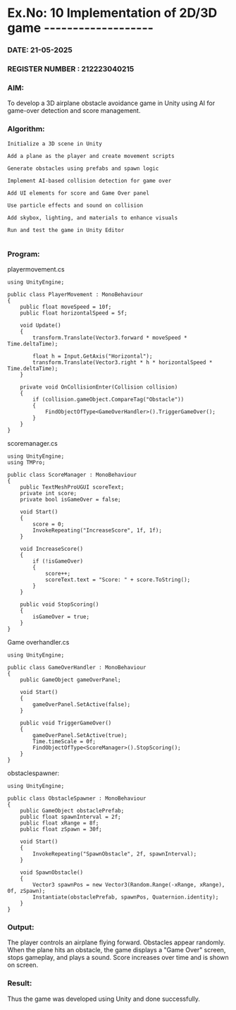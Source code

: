 # Ex.No: 10  Implementation of 2D/3D game -------------------
### DATE:  21-05-2025                                                             
### REGISTER NUMBER : 212223040215
### AIM: 
To develop a 3D airplane obstacle avoidance game in Unity using AI for game-over detection and score management.

 
### Algorithm:
```
Initialize a 3D scene in Unity

Add a plane as the player and create movement scripts

Generate obstacles using prefabs and spawn logic

Implement AI-based collision detection for game over

Add UI elements for score and Game Over panel

Use particle effects and sound on collision

Add skybox, lighting, and materials to enhance visuals

Run and test the game in Unity Editor


```  
### Program:
playermovement.cs
```
using UnityEngine;

public class PlayerMovement : MonoBehaviour
{
    public float moveSpeed = 10f;
    public float horizontalSpeed = 5f;

    void Update()
    {
        transform.Translate(Vector3.forward * moveSpeed * Time.deltaTime);

        float h = Input.GetAxis("Horizontal");
        transform.Translate(Vector3.right * h * horizontalSpeed * Time.deltaTime);
    }

    private void OnCollisionEnter(Collision collision)
    {
        if (collision.gameObject.CompareTag("Obstacle"))
        {
            FindObjectOfType<GameOverHandler>().TriggerGameOver();
        }
    }
}

```
scoremanager.cs
```
using UnityEngine;
using TMPro;

public class ScoreManager : MonoBehaviour
{
    public TextMeshProUGUI scoreText;
    private int score;
    private bool isGameOver = false;

    void Start()
    {
        score = 0;
        InvokeRepeating("IncreaseScore", 1f, 1f);
    }

    void IncreaseScore()
    {
        if (!isGameOver)
        {
            score++;
            scoreText.text = "Score: " + score.ToString();
        }
    }

    public void StopScoring()
    {
        isGameOver = true;
    }
}
```
Game overhandler.cs
```
using UnityEngine;

public class GameOverHandler : MonoBehaviour
{
    public GameObject gameOverPanel;

    void Start()
    {
        gameOverPanel.SetActive(false);
    }

    public void TriggerGameOver()
    {
        gameOverPanel.SetActive(true);
        Time.timeScale = 0f;
        FindObjectOfType<ScoreManager>().StopScoring();
    }
}

```
obstaclespawner:
```
using UnityEngine;

public class ObstacleSpawner : MonoBehaviour
{
    public GameObject obstaclePrefab;
    public float spawnInterval = 2f;
    public float xRange = 8f;
    public float zSpawn = 30f;

    void Start()
    {
        InvokeRepeating("SpawnObstacle", 2f, spawnInterval);
    }

    void SpawnObstacle()
    {
        Vector3 spawnPos = new Vector3(Random.Range(-xRange, xRange), 0f, zSpawn);
        Instantiate(obstaclePrefab, spawnPos, Quaternion.identity);
    }
}

```

### Output:
The player controls an airplane flying forward. Obstacles appear randomly. When the plane hits an obstacle, the game displays a "Game Over" screen, stops gameplay, and plays a sound. Score increases over time and is shown on screen.



### Result:
Thus the game was developed using Unity and done successfully.
